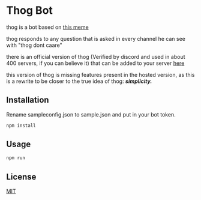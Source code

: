 # Thog Bot

thog is a bot based on [this meme](https://knowyourmeme.com/memes/thog-dont-caare)

thog responds to any question that is asked in every channel he can see with "thog dont caare"

there is an official version of thog (Verified by discord and used in about 400 servers, if you can believe it) that can be added to your server [here](https://discord.com/oauth2/authorize?client_id=547202888150024202&permissions=100352&scope=bot)

this version of thog is missing features present in the hosted version, as this is a rewrite to be closer to the true idea of thog: ***simplicity.***

## Installation

Rename sampleconfig.json to sample.json and put in your bot token.

```bash
npm install
```

## Usage

```bash
npm run
```

## License
[MIT](https://choosealicense.com/licenses/mit/)